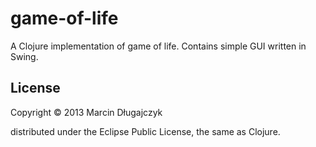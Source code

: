 # game-of-life

A Clojure implementation of game of life. Contains simple GUI written in Swing.

## License

Copyright © 2013 Marcin Długajczyk

distributed under the Eclipse Public License, the same as Clojure.
